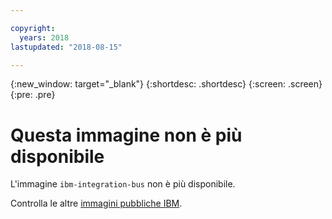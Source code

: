 ```yaml
---

copyright:
  years: 2018
lastupdated: "2018-08-15"

---
```


{:new_window: target="_blank"}
{:shortdesc: .shortdesc}
{:screen: .screen}
{:pre: .pre}

# Questa immagine non è più disponibile

L'immagine `ibm-integration-bus` non è più disponibile.

Controlla le altre [immagini pubbliche IBM](/docs/services/RegistryImages/index.html#ibm_images).
